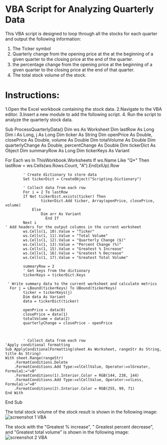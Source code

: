 
# VBA Script for Analyzing Quarterly Data

 This VBA script is designed to loop through all the stocks for each quarter and output the following information:
 1. The Ticker symbol
 2. Quarterly change from the opening price at the at the beginning of a given quarter to the closing price at the end of the quarter.
 3. the percentage change from the opening price at the beginning of a given quarter to the closing price at the end of that quarter.
 4. The total stock volume of the stock.

# Instructions:
1.Open the Excel workbook containing the stock data.
2.Navigate to the VBA editor.
3.Insert a new module to add  the following script.
4. Run the script to analyze the quarterly stock data.

Sub ProcessQuarterlyData()
    Dim ws As Worksheet
    Dim lastRow As Long
    Dim i As Long, j As Long
    Dim ticker As String
    Dim openPrice As Double, closePrice As Double, volume As Double
    Dim totalVolume As Double
    Dim quarterlyChange As Double, percentChange As Double
    Dim tickerDict As Object
    Dim summaryRow As Long
    Dim tickerKeys As Variant

  For Each ws In ThisWorkbook.Worksheets
        If ws.Name Like "Q*" Then
            lastRow = ws.Cells(ws.Rows.Count, "A").End(xlUp).Row

            ' Create dictionary to store data
            Set tickerDict = CreateObject("Scripting.Dictionary")

            ' Collect data from each row
            For i = 2 To lastRow
            If Not tickerDict.exists(ticker) Then
                    tickerDict.Add ticker, Array(openPrice, closePrice, volume)
                Else
                    Dim arr As Variant
                      End If
            Next i
    ' Add headers for the output columns in the current worksheet
            ws.Cells(1, 10).Value = "Ticker"
            ws.Cells(1, 11).Value = "Total Volume"
            ws.Cells(1, 12).Value = "Quarterly Change ($)"
            ws.Cells(1, 13).Value = "Percent Change (%)"
            ws.Cells(1, 15).Value = "Greatest % Increase"
            ws.Cells(1, 16).Value = "Greatest % Decrease"
            ws.Cells(1, 17).Value = "Greatest Total Volume"

            summaryRow = 2
            ' Get keys from the dictionary
            tickerKeys = tickerDict.Keys
     
     ' Write summary data to the current worksheet and calculate metrics
      For j = LBound(tickerKeys) To UBound(tickerKeys)
            ticker = tickerKeys(j)
            Dim data As Variant
            data = tickerDict(ticker)

            openPrice = data(0)
            closePrice = data(1)
            totalVolume = data(2)
            quarterlyChange = closePrice - openPrice

            

            ' Collect data from each row
    'Apply conditional formatting
    Sub ApplyConditionalFormatting(sheet As Worksheet, rangeStr As String, title As String)
    With sheet.Range(rangeStr)
        .FormatConditions.Delete
        .FormatConditions.Add Type:=xlCellValue, Operator:=xlGreater, Formula1:="=0"
        .FormatConditions(1).Interior.Color = RGB(144, 238, 144)
        .FormatConditions.Add Type:=xlCellValue, Operator:=xlLess, Formula1:="=0"
        .FormatConditions(2).Interior.Color = RGB(255, 99, 71)
    End With
End Sub 

The total stock volume of the stock result is shown in the following image:
![screenshot 1 VBA](https://github.com/NAWRINARCH/VBA-challenge/assets/170464172/b583ab63-b6dd-4a20-a635-c18a4a0aa06b)  


The stock with the "Greatest % increase", " Greatest percent decrease", and "Greatest total volume" is shown in the following image:
![screenshot 2 VBA](https://github.com/NAWRINARCH/VBA-challenge/assets/170464172/f44ef1bf-e6fd-4974-bfd5-fe6a60df4046)





